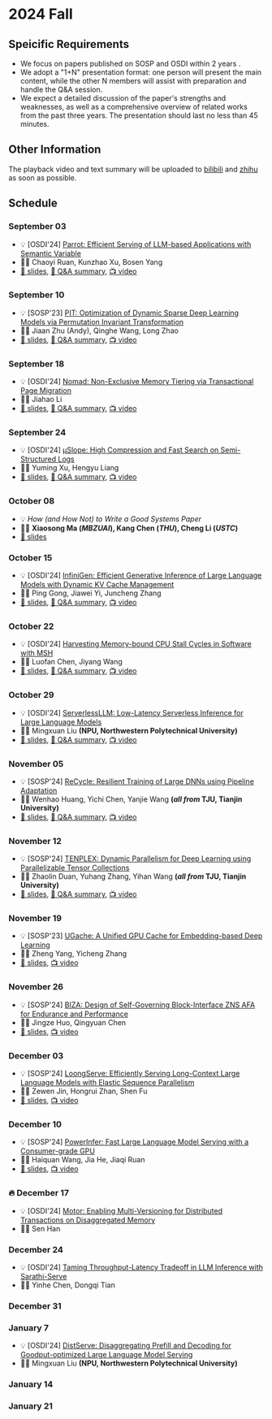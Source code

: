 # 2024 Fall

## Speicific Requirements

- We focus on papers published on SOSP and OSDI within 2 years .
- We adopt a "1+N" presentation format: one person will present the main content, while the other N members will assist with preparation and handle the Q&A session.
- We expect a detailed discussion of the paper's strengths and weaknesses, as well as a comprehensive overview of related works from the past three years. The presentation should last no less than 45 minutes.

## Other Information

The playback video and text summary will be uploaded to <a href="https://space.bilibili.com/3493280155175017/channel/collectiondetail?sid=3787828" target="_blank">bilibili</a> and <a href="https://www.zhihu.com/column/c_1819774258647277568" target="_blank">zhihu</a>  as soon as possible.

## Schedule

### September 03

- 💡 [OSDI'24] [Parrot: Efficient Serving of LLM-based Applications with Semantic Variable](https://www.usenix.org/system/files/osdi24-lin-chaofan.pdf)
- 🙎‍♂️ Chaoyi Ruan, Kunzhao Xu, Bosen Yang
- [📕 slides](./slides/240903-parrot.pdf), [📃 Q&A summary](https://zhuanlan.zhihu.com/p/720718141), [📺 video](https://www.bilibili.com/video/BV1nsHmemEV6)

### September 10

- 💡 [SOSP'23] [PIT: Optimization of Dynamic Sparse Deep Learning Models via Permutation Invariant Transformation](https://dl.acm.org/doi/abs/10.1145/3600006.3613139)
- 🙎‍♂️ Jiaan Zhu (Andy), Qinghe Wang, Long Zhao
- [📕 slides](./slides/240910-pit.pdf), [📃 Q&A summary](https://zhuanlan.zhihu.com/p/720960564), [📺 video](https://www.bilibili.com/video/BV14b4peiEus)

### September 18

- 💡 [OSDI'24] [Nomad: Non-Exclusive Memory Tiering via Transactional Page Migration](https://www.usenix.org/system/files/osdi24-xiang.pdf)
- 🙎‍♂️ Jiahao Li
- [📕 slides](./slides/240918-nomad.pdf), [📃 Q&A summary](https://zhuanlan.zhihu.com/p/721388643), [📺 video](https://www.bilibili.com/video/BV1GktXeAEeQ)

### September 24

- 💡 [OSDI'24] [μSlope: High Compression and Fast Search on Semi-Structured Logs](https://www.usenix.org/system/files/osdi24-wang-rui.pdf)
- 🙎‍♂️ Yuming Xu, Hengyu Liang
- [📕 slides](./slides/240924-uslope.pdf), [📃 Q&A summary](https://zhuanlan.zhihu.com/p/732836055), [📺 video](https://www.bilibili.com/video/BV1j3sdegEB2) 

### October 08

- 💡 *How (and How Not) to Write a Good Systems Paper*
- 🙎‍♂️ **Xiaosong Ma (*MBZUAI*), Kang Chen (*THU*), Cheng Li (*USTC*)**
- [📕 slides](./slides/241008-Systems%20and%20Papers%20(slides).pdf)


### October 15

- 💡 [OSDI'24] [InfiniGen: Efficient Generative Inference of Large Language Models with Dynamic KV Cache Management](https://www.usenix.org/system/files/osdi24-lee.pdf)
- 🙎‍♂️ Ping Gong, Jiawei Yi, Juncheng Zhang
- [📕 slides](./slides/241015-infinigen.pdf), [📃 Q&A summary](https://zhuanlan.zhihu.com/p/1633081750), [📺 video](https://www.bilibili.com/video/BV1oWmMYLE2R/) 

### October 22

- 💡 [OSDI'24] [Harvesting Memory-bound CPU Stall Cycles in Software with MSH](https://www.usenix.org/system/files/osdi24-luo.pdf)
- 🙎‍♂️ Luofan Chen, Jiyang Wang
- [📕 slides](./slides/241022-MSH.pdf), [📃 Q&A summary](https://zhuanlan.zhihu.com/p/2983911590), [📺 video](https://www.bilibili.com/video/BV14k1NYUEUV) 

### October 29

- 💡 [OSDI'24] [ServerlessLLM: Low-Latency Serverless Inference for Large Language Models](https://www.usenix.org/system/files/osdi24-fu.pdf)
- 🙎‍♂️ Mingxuan Liu **(NPU, Northwestern Polytechnical University)**
- [📕 slides](./slides/241029-ServerlessLLM.pdf), [📃 Q&A summary](https://zhuanlan.zhihu.com/p/4905218073), [📺 video](https://www.bilibili.com/video/BV1VjSGYsEqp) 

### November 05

- 💡 [SOSP'24] [ReCycle: Resilient Training of Large DNNs using Pipeline Adaptation](https://dl.acm.org/doi/10.1145/3694715.3695960)
- 🙎‍♂️ Wenhao Huang, Yichi Chen, Yanjie Wang **(*all from* TJU, Tianjin University)**
- [📕 slides](./slides/241105-ReCycle.pdf), [📃 Q&A summary](https://zhuanlan.zhihu.com/p/6420565955), [📺 video](https://www.bilibili.com/video/BV13nDTYgEiF) 

### November 12

- 💡 [SOSP'24] [TENPLEX: Dynamic Parallelism for Deep Learning using Parallelizable Tensor Collections](https://dl.acm.org/doi/10.1145/3694715.3695975)
- 🙎‍♂️ Zhaolin Duan, Yuhang Zhang, Yihan Wang **(*all from* TJU, Tianjin University)**
- [📕 slides](./slides/241112-Tenplex.pdf), [📃 Q&A summary](https://zhuanlan.zhihu.com/p/7243017253), [📺 video](https://www.bilibili.com/video/BV1LgmaYVEbb) 


### November 19

- 💡 [SOSP'23] [UGache: A Unified GPU Cache for Embedding-based  Deep Learning](https://dl.acm.org/doi/10.1145/3600006.3613169)
- 🙎‍♂️ Zheng Yang, Yicheng Zhang
- [📕 slides](./slides/241119-UGache.pdf), [📺 video](https://www.bilibili.com/video/BV1E2ScYNEnt) 

### November 26
- 💡 [SOSP'24] [BIZA: Design of Self-Governing Block-Interface ZNS AFA for Endurance and Performance](https://dl.acm.org/doi/pdf/10.1145/3694715.3695953)
- 🙎‍♂️ Jingze Huo, Qingyuan Chen
- [📕 slides](./slides/241126-BIZA.pdf), [📺 video](https://www.bilibili.com/video/BV1NXzVYpEpo) 

### December 03

- 💡 [SOSP'24] [LoongServe: Efficiently Serving Long-Context Large Language Models with Elastic Sequence Parallelism](https://dl.acm.org/doi/10.1145/3694715.3695948)
- 🙎‍♂️ Zewen Jin, Hongrui Zhan, Shen Fu
- [📕 slides](./slides/241203-LoongServe.pdf), [📺 video](https://www.bilibili.com/video/BV1NUzRYTETw) 

### December 10

- 💡 [SOSP'24] [PowerInfer: Fast Large Language Model Serving with a Consumer-grade GPU](https://dl.acm.org/doi/10.1145/3694715.3695964)
- 🙎‍♂️ Haiquan Wang, Jia He, Jiaqi Ruan
- [📕 slides](./slides/241210-PowerInfer.pdf), [📺 video](https://www.bilibili.com/video/BV1A2qbYREnT) 

### 🔥 December 17

- 💡 [OSDI'24] [Motor: Enabling Multi-Versioning for Distributed Transactions on Disaggregated Memory](https://www.usenix.org/system/files/osdi24-zhang-ming.pdf)
- 🙎‍♂️ Sen Han

### December 24

- 💡 [OSDI'24] [Taming Throughput-Latency Tradeoff in LLM Inference with Sarathi-Serve](https://www.usenix.org/system/files/osdi24-agrawal.pdf)
- 🙎‍♂️ Yinhe Chen, Dongqi Tian

### December 31


### January 7

- 💡 [OSDI'24] [DistServe: Disaggregating Prefill and Decoding for Goodput-optimized Large Language Model Serving](https://www.usenix.org/system/files/osdi24-zhong-yinmin.pdf)
- 🙎‍♂️ Mingxuan Liu **(NPU, Northwestern Polytechnical University)**

### January 14

### January 21
